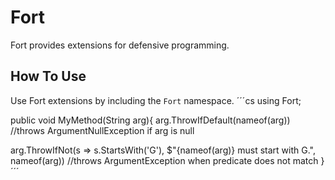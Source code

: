 # Fort #

Fort provides extensions for defensive programming.

## How To Use ##

Use Fort extensions by including the `Fort` namespace.
´´´cs
using Fort;

public void MyMethod(String arg){
  arg.ThrowIfDefault(nameof(arg)) //throws ArgumentNullException if arg is null
  
  arg.ThrowIfNot(s => s.StartsWith('G'), $"{nameof(arg)} must start with G.", nameof(arg)) //throws ArgumentException when predicate does not match
}
´´´
